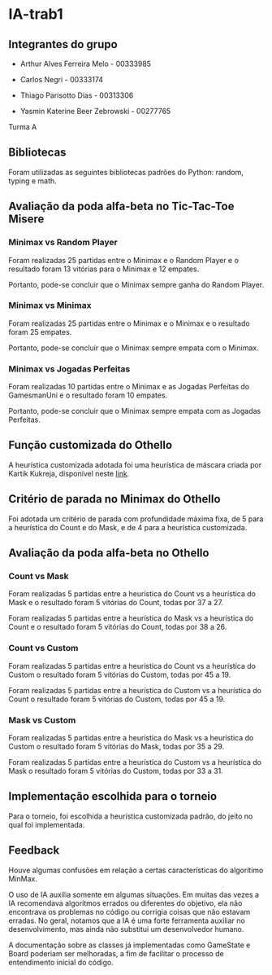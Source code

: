 # IA-trab1

## Integrantes do grupo
- Arthur Alves Ferreira Melo - 00333985

- Carlos Negri - 00333174

- Thiago Parisotto Dias - 00313306

- Yasmin Katerine Beer Zebrowski - 00277765

Turma A

## Bibliotecas
Foram utilizadas as seguintes bibliotecas padrões do Python: random, typing e math.

## Avaliação da poda alfa-beta no Tic-Tac-Toe Misere

### Minimax vs Random Player
Foram realizadas 25 partidas entre o Minimax e o Random Player e o resultado foram 13 vitórias para o Minimax e 12 empates.

Portanto, pode-se concluir que o Minimax sempre ganha do Random Player.

### Minimax vs Minimax
Foram realizadas 25 partidas entre o Minimax e o Minimax e o resultado foram 25 empates.

Portanto, pode-se concluir que o Minimax sempre empata com o Minimax.

### Minimax vs Jogadas Perfeitas
Foram realizadas 10 partidas entre o Minimax e as Jogadas Perfeitas do GamesmanUni e o resultado foram 10 empates.

Portanto, pode-se concluir que o Minimax sempre empata com as Jogadas Perfeitas.

## Função customizada do Othello
A heurística customizada adotada foi uma heurística de máscara criada por Kartik Kukreja, disponível neste [link](https://github.com/kartikkukreja/blog-codes/blob/master/src/Heuristic%20Function%20for%20Reversi%20(Othello).cpp).

## Critério de parada no Minimax do Othello
Foi adotada um critério de parada com profundidade máxima fixa, de 5 para a heurística do Count e do Mask, e de 4 para a heurística customizada.

## Avaliação da poda alfa-beta no Othello

### Count vs Mask
Foram realizadas 5 partidas entre a heurística do Count vs a heurística do Mask e o resultado foram 5 vitórias do Count, todas por 37 a 27.

Foram realizadas 5 partidas entre a heurística do Mask vs a heurística do Count e o resultado foram 5 vitórias do Count, todas por 38 a 26.

### Count vs Custom
Foram realizadas 5 partidas entre a heurística do Count vs a heurística do Custom o resultado foram 5 vitórias do Custom, todas por 45 a 19.

Foram realizadas 5 partidas entre a heurística do Custom vs a heurística do Count o resultado foram 5 vitórias do Custom, todas por 45 a 19.

### Mask vs Custom
Foram realizadas 5 partidas entre a heurística do Mask vs a heurística do Custom o resultado foram 5 vitórias do Mask, todas por 35 a 29.

Foram realizadas 5 partidas entre a heurística do Custom vs a heurística do Mask o resultado foram 5 vitórias do Custom, todas por 33 a 31.

## Implementação escolhida para o torneio
Para o torneio, foi escolhida a heurística customizada padrão, do jeito no qual foi implementada.

## Feedback

Houve algumas confusões em relação a certas características do algorítimo MinMax.

O uso de IA auxilia somente em algumas situações. Em muitas das vezes a IA recomendava algorítmos errados ou diferentes do objetivo, ela não encontrava os problemas no código ou corrigia coisas que não estavam erradas. No geral, notamos que a IA é uma forte ferramenta auxiliar no desenvolvimento, mas ainda não substitui um desenvolvedor humano.

A documentação sobre as classes já implementadas como GameState e Board poderiam ser melhoradas, a fim de facilitar o processo de entendimento inicial do código.
